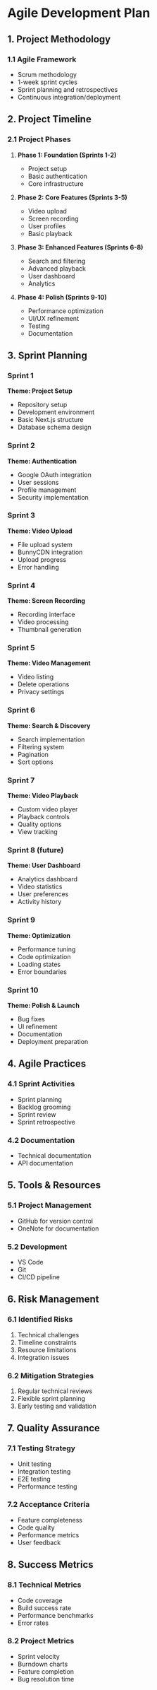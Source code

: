 # Agile Development Plan

## 1. Project Methodology

### 1.1 Agile Framework
- Scrum methodology
- 1-week sprint cycles
- Sprint planning and retrospectives
- Continuous integration/deployment

## 2. Project Timeline

### 2.1 Project Phases
1. **Phase 1: Foundation (Sprints 1-2)**
   - Project setup
   - Basic authentication
   - Core infrastructure

2. **Phase 2: Core Features (Sprints 3-5)**
   - Video upload
   - Screen recording
   - User profiles
   - Basic playback

3. **Phase 3: Enhanced Features (Sprints 6-8)**
   - Search and filtering
   - Advanced playback
   - User dashboard
   - Analytics

4. **Phase 4: Polish (Sprints 9-10)**
   - Performance optimization
   - UI/UX refinement
   - Testing
   - Documentation

## 3. Sprint Planning

### Sprint 1 
**Theme: Project Setup**
- Repository setup
- Development environment
- Basic Next.js structure
- Database schema design

### Sprint 2 
**Theme: Authentication**
- Google OAuth integration
- User sessions
- Profile management
- Security implementation

### Sprint 3 
**Theme: Video Upload**
- File upload system
- BunnyCDN integration
- Upload progress
- Error handling

### Sprint 4 
**Theme: Screen Recording**
- Recording interface
- Video processing
- Thumbnail generation

### Sprint 5 
**Theme: Video Management**
- Video listing
- Delete operations
- Privacy settings

### Sprint 6 
**Theme: Search & Discovery**
- Search implementation
- Filtering system
- Pagination
- Sort options

### Sprint 7 
**Theme: Video Playback**
- Custom video player
- Playback controls
- Quality options
- View tracking

### Sprint 8 (future)
**Theme: User Dashboard**
- Analytics dashboard
- Video statistics
- User preferences
- Activity history

### Sprint 9 
**Theme: Optimization**
- Performance tuning
- Code optimization
- Loading states
- Error boundaries

### Sprint 10 
**Theme: Polish & Launch**
- Bug fixes
- UI refinement
- Documentation
- Deployment preparation

## 4. Agile Practices

### 4.1 Sprint Activities
- Sprint planning
- Backlog grooming
- Sprint review
- Sprint retrospective

### 4.2 Documentation
- Technical documentation
- API documentation

## 5. Tools & Resources

### 5.1 Project Management
- GitHub for version control
- OneNote for documentation

### 5.2 Development
- VS Code
- Git
- CI/CD pipeline

## 6. Risk Management

### 6.1 Identified Risks
1. Technical challenges
2. Timeline constraints
3. Resource limitations
4. Integration issues

### 6.2 Mitigation Strategies
1. Regular technical reviews
2. Flexible sprint planning
3. Early testing and validation

## 7. Quality Assurance

### 7.1 Testing Strategy
- Unit testing
- Integration testing
- E2E testing
- Performance testing

### 7.2 Acceptance Criteria
- Feature completeness
- Code quality
- Performance metrics
- User feedback

## 8. Success Metrics

### 8.1 Technical Metrics
- Code coverage
- Build success rate
- Performance benchmarks
- Error rates

### 8.2 Project Metrics
- Sprint velocity
- Burndown charts
- Feature completion
- Bug resolution time
